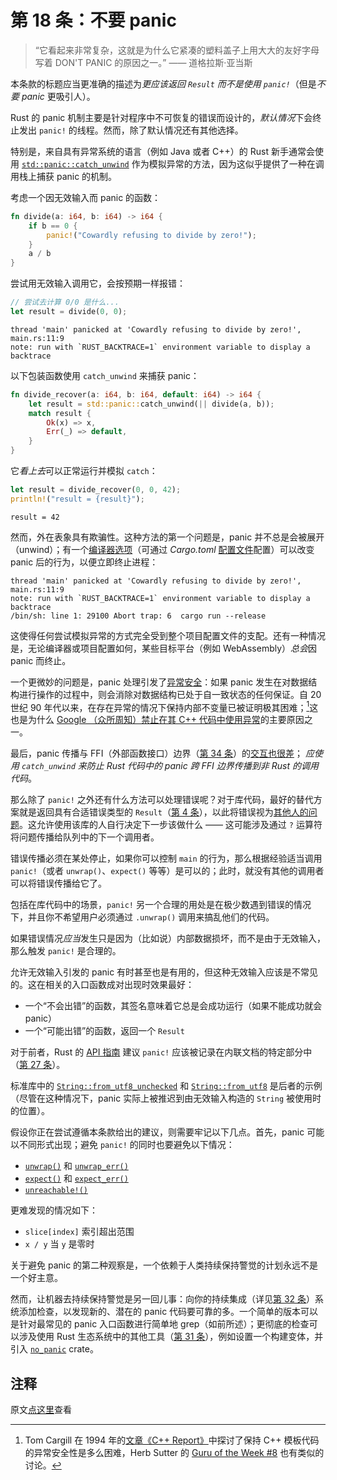 # 第 18 条：不要 panic

> “它看起来非常复杂，这就是为什么它紧凑的塑料盖子上用大大的友好字母写着 DON'T PANIC 的原因之一。” —— 道格拉斯·亚当斯

本条款的标题应当更准确的描述为*更应该返回 `Result` 而不是使用 `panic!`*（但是*不要 panic* 更吸引人）。

Rust 的 panic 机制主要是针对程序中不可恢复的错误而设计的，*默认情况*下会终止发出 `panic!` 的线程。然而，除了默认情况还有其他选择。

特别是，来自具有异常系统的语言（例如 Java 或者 C++）的 Rust 新手通常会使用 [`std::panic::catch_unwind`] 作为模拟异常的方法，因为这似乎提供了一种在调用栈上捕获 panic 的机制。

考虑一个因无效输入而 panic 的函数：

```rust
fn divide(a: i64, b: i64) -> i64 {
    if b == 0 {
        panic!("Cowardly refusing to divide by zero!");
    }
    a / b
}
```

尝试用无效输入调用它，会按预期一样报错：

```rust
// 尝试去计算 0/0 是什么...
let result = divide(0, 0);
```

```shell
thread 'main' panicked at 'Cowardly refusing to divide by zero!', main.rs:11:9
note: run with `RUST_BACKTRACE=1` environment variable to display a backtrace
```

以下包装函数使用 `catch_unwind` 来捕获 panic：

```rust
fn divide_recover(a: i64, b: i64, default: i64) -> i64 {
    let result = std::panic::catch_unwind(|| divide(a, b));
    match result {
        Ok(x) => x,
        Err(_) => default,
    }
}
```

它*看上去*可以正常运行并模拟 `catch`：

```rust
let result = divide_recover(0, 0, 42);
println!("result = {result}");
```

```shell
result = 42
```

然而，外在表象具有欺骗性。这种方法的第一个问题是，panic 并不总是会被展开（unwind）；有一个[编译器选项]（可通过 *Cargo.toml* [配置文件]配置）可以改变 panic 后的行为，以便立即终止进程：

```shell
thread 'main' panicked at 'Cowardly refusing to divide by zero!', main.rs:11:9
note: run with `RUST_BACKTRACE=1` environment variable to display a backtrace
/bin/sh: line 1: 29100 Abort trap: 6  cargo run --release
```

这使得任何尝试模拟异常的方式完全受到整个项目配置文件的支配。还有一种情况是，无论编译器或项目配置如何，某些目标平台（例如 WebAssembly）*总会*因 panic 而终止。

一个更微妙的问题是，panic 处理引发了[异常安全]：如果 panic 发生在对数据结构进行操作的过程中，则会消除对数据结构已处于自一致状态的任何保证。自 20 世纪 90 年代以来，在存在异常的情况下保持内部不变量已被证明极其困难；[^1]这也是为什么 [Google （众所周知）禁止在其 C++ 代码中使用异常]的主要原因之一。

最后，panic 传播与 FFI（外部函数接口）边界（[第 34 条]）的[交互也很差]； *应使用 `catch_unwind` 来防止 Rust 代码中的 panic 跨 FFI 边界传播到非 Rust 的调用代码*。

那么除了 `panic!` 之外还有什么方法可以处理错误呢？对于库代码，最好的替代方案就是返回具有合适错误类型的 `Result`（[第 4 条]），以此将错误视为[其他人的问题]。这允许使用该库的人自行决定下一步该做什么 —— 这可能涉及通过 `?` 运算符将问题传播给队列中的下一个调用者。

错误传播必须在某处停止，如果你可以控制 `main` 的行为，那么根据经验适当调用 `panic!`（或者 `unwrap()`、`expect()` 等等）是可以的；此时，就没有其他的调用者可以将错误传播给它了。

包括在库代码中的场景，`panic!` 另一个合理的用处是在极少数遇到错误的情况下，并且你不希望用户必须通过 `.unwrap()` 调用来搞乱他们的代码。

如果错误情况*应当*发生只是因为（比如说）内部数据损坏，而不是由于无效输入，那么触发 `panic!` 是合理的。

允许无效输入引发的 panic 有时甚至也是有用的，但这种无效输入应该是不常见的。这在相关的入口函数成对出现时效果最好：

- 一个“不会出错”的函数，其签名意味着它总是会成功运行（如果不能成功就会 panic）
- 一个“可能出错”的函数，返回一个 `Result`

对于前者，Rust 的 [API 指南] 建议 `panic!` 应该被记录在内联文档的特定部分中（[第 27 条]）。

标准库中的 [`String::from_utf8_unchecked`] 和 [`String::from_utf8`] 是后者的示例（尽管在这种情况下，panic 实际上被推迟到由无效输入构造的 `String` 被使用时的位置）。

假设你正在尝试遵循本条款给出的建议，则需要牢记以下几点。首先，panic 可能以不同形式出现；避免 `panic!` 的同时也要避免以下情况：

- [`unwrap()`] 和 [`unwrap_err()`]
- [`expect()`] 和 [`expect_err()`]
- [`unreachable!()`]

更难发现的情况如下：

- `slice[index]` 索引超出范围
- `x / y` 当 `y` 是零时

关于避免 panic 的第二种观察是，一个依赖于人类持续保持警觉的计划永远不是一个好主意。

然而，让机器去持续保持警觉是另一回儿事：向你的持续集成（详见[第 32 条]）系统添加检查，以发现新的、潜在的 panic 代码要可靠的多。一个简单的版本可以是针对最常见的 panic 入口函数进行简单地 grep（如前所述）；更彻底的检查可以涉及使用 Rust 生态系统中的其他工具（[第 31 条]），例如设置一个构建变体，并引入 [`no_panic`] crate。

## 注释

[^1]: Tom Cargill 在 1994 年的[文章《C++ Report》](https://ptgmedia.pearsoncmg.com/imprint_downloads/informit/aw/meyerscddemo/DEMO/MAGAZINE/CA_FRAME.HTM)中探讨了保持 C++ 模板代码的异常安全性是多么困难，Herb Sutter 的 [Guru of the Week #8](http://www.gotw.ca/gotw/008.htm) 也有类似的讨论。

原文[点这里](https://www.lurklurk.org/effective-rust/panic.html)查看

<!-- 参考链接 -->

[第 4 条]: ../chapter_1/item4-errors.md
[第 27 条]: ../chapter_5/item27-document-public-interfaces.md
[第 31 条]: ../chapter_5/item31-use-tools.md
[第 32 条]: ../chapter_5/item32-ci.md
[第 34 条]: ../chapter_6/item34-ffi.md

[`std::panic::catch_unwind`]: https://doc.rust-lang.org/std/panic/fn.catch_unwind.html
[编译器选项]: https://doc.rust-lang.org/rustc/codegen-options/index.html#panic
[配置文件]: https://doc.rust-lang.org/cargo/reference/profiles.html#panic
[异常安全]: https://en.wikipedia.org/wiki/Exception_safety
[交互也很差]: https://doc.rust-lang.org/nomicon/ffi.html#ffi-and-unwinding
[其他人的问题]: https://en.wikipedia.org/wiki/Somebody_else%27s_problem
[Google （众所周知）禁止在其 C++ 代码中使用异常]: https://google.github.io/styleguide/cppguide.html#Exceptions
[API 指南]: https://rust-lang.github.io/api-guidelines/documentation.html#function-docs-include-error-panic-and-safety-considerations-c-failure
[`String::from_utf8_unchecked`]: https://doc.rust-lang.org/std/string/struct.String.html#method.from_utf8_unchecked
[`String::from_utf8`]: https://doc.rust-lang.org/std/string/struct.String.html#method.from_utf8
[`unwrap()`]: https://doc.rust-lang.org/std/result/enum.Result.html#method.unwrap
[`unwrap_err()`]: https://doc.rust-lang.org/std/result/enum.Result.html#method.unwrap_err
[`expect()`]: https://doc.rust-lang.org/std/result/enum.Result.html#method.expect
[`expect_err()`]: https://doc.rust-lang.org/std/result/enum.Result.html#method.expect_err
[`unreachable!()`]: https://doc.rust-lang.org/std/macro.unreachable.html
[`no_panic`]: https://docs.rs/no-panic
